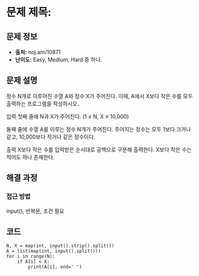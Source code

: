 # 문제 제목: 

## 문제 정보
- **출처:** noj.am/10871
- **난이도:** Easy, Medium, Hard 중 하나.

## 문제 설명
정수 N개로 이루어진 수열 A와 정수 X가 주어진다. 이때, A에서 X보다 작은 수를 모두 출력하는 프로그램을 작성하시오.

입력
첫째 줄에 N과 X가 주어진다. (1 ≤ N, X ≤ 10,000)

둘째 줄에 수열 A를 이루는 정수 N개가 주어진다. 주어지는 정수는 모두 1보다 크거나 같고, 10,000보다 작거나 같은 정수이다.

출력
X보다 작은 수를 입력받은 순서대로 공백으로 구분해 출력한다. X보다 작은 수는 적어도 하나 존재한다.


## 해결 과정

### 접근 방법
input(), 반복문, 조건 필요
## 코드
```python3
N, X = map(int, input().strip().split())
A = list(map(int, input().split()))
for i in range(N):
    if A[i] < X:
        print(A[i], end=' ')
